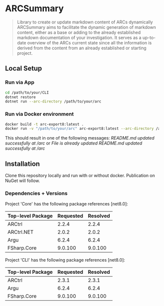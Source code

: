 # ARCSummary

>Library to create or update markdown content of ARCs dynamically
ARCSummary aims to facilitate the dynamic generation of markdown content, either as a base or adding to the already established markdown documentation of your investigation.
It serves as a up-to-date overview of the ARCs current state since all the information is derived from the content from an already established or starting project.

## Local Setup
### Run via App
```bash
cd /path/to/your/CLI
dotnet restore
dotnet run --arc-directory /path/to/your/arc
```

### Run via Docker environment
```bash
docker build -t arc-export8:latest .   
docker run -v "/path/to/your/arc" arc-export8:latest --arc-directory /arc
```

This should result in one of the following messages:
*README.md updated successfully at /arc*
or
*File is already updated
README.md updated successfully at /arc*

## Installation
Clone this repository locally and run with or without docker. Publication on NuGet will follow.

### Dependencies + Versions

Project 'Core' has the following package references [net8.0]: 

|Top-level Package   |    Requested  | Resolved|
| ------------------ | ------------- | --------|
|  ARCtrl            |    2.2.4      | 2.2.4   |
|  ARCtrl.NET        |    2.0.2      | 2.0.2   |
|  Argu              |    6.2.4      | 6.2.4   |
|  FSharp.Core       |    9.0.100    | 9.0.100 |

Project 'CLI' has the following package references [net8.0]: 

|Top-level Package   |    Requested  | Resolved|
| ------------------ | ------------- | --------|
|  ARCtrl            |    2.3.1      | 2.3.1   |
|  Argu              |    6.2.4      | 6.2.4   |
|  FSharp.Core       |    9.0.100    | 9.0.100 |
